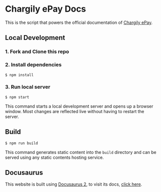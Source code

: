 # Chargily ePay Docs

This is the script that powers the official documentation of [Chargily ePay](https://epay.chargily.com.dz/).

## Local Development

### 1. Fork and Clone this repo

### 2. Install dependencies

```
$ npm install
```

### 3. Run local server

```
$ npm start
```

This command starts a local development server and opens up a browser window. Most changes are reflected live without having to restart the server.

## Build

```
$ npm run build
```

This command generates static content into the `build` directory and can be served using any static contents hosting service.

## Docusaurus 
This website is built using [Docusaurus 2](https://docusaurus.io/), to visit its docs, [click here](https://docusaurus.io/docs).